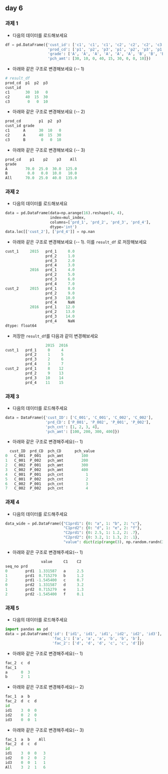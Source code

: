 ## day 6
### 과제 1
- 다음의 데이터를 로드해보세요
~~~python
df = pd.DataFrame({'cust_id': ['c1', 'c1', 'c1', 'c2', 'c2', 'c2', 'c3', 'c3', 'c3'],
                   'prod_cd': ['p1', 'p2', 'p3', 'p1', 'p2', 'p3', 'p1', 'p2', 'p3'],
                   'grade': ['A', 'A', 'A', 'A', 'A', 'A', 'B', 'B', 'B'],
                   'pch_amt': [30, 10, 0, 40, 15, 30, 0, 0, 10]})
~~~
- 아래와 같은 구조로 변경해보세요 (-- 1)
~~~python
# result_df
prod_cd  p1  p2  p3
cust_id           
c1       30  10   0
c2       40  15  30
c3        0   0  10
~~~
- 아래와 같은 구조로 변경해보세요 (-- 2)
~~~python
prod_cd        p1  p2  p3
cust_id grade           
c1      A      30  10   0
c2      A      40  15  30
c3      B       0   0  10
~~~
- 아래와 같은 구조로 변경해보세요 (-- 3)
~~~python
prod_cd    p1    p2    p3    All
grade                          
A        70.0  25.0  30.0  125.0
B         0.0   0.0  10.0   10.0
All      70.0  25.0  40.0  135.0
~~~

### 과제 2
- 다음의 데이터를 로드해보세요
~~~python
data = pd.DataFrame(data=np.arange(16).reshape(4, 4),
                    index=mul_index,
                    columns=['prd_1', 'prd_2', 'prd_3', 'prd_4'],
                    dtype='int')
data.loc[['cust_2'], ['prd_4']] = np.nan
~~~
- 아래와 같은 구조로 변경해보세요 (-- 1). 이를 `result_df` 로 저장해보세요
~~~python
cust_1     2015   prd_1     0.0
                  prd_2     1.0
                  prd_3     2.0
                  prd_4     3.0
           2016   prd_1     4.0
                  prd_2     5.0
                  prd_3     6.0
                  prd_4     7.0
cust_2     2015   prd_1     8.0
                  prd_2     9.0
                  prd_3    10.0
                  prd_4     NaN
           2016   prd_1    12.0
                  prd_2    13.0
                  prd_3    14.0
                  prd_4     NaN
dtype: float64
~~~
- 저장한 `result_df`를 다음과 같이 변경해보세요 
~~~python
                  2015  2016
cust_1   prd_1     0     4
         prd_2     1     5
         prd_3     2     6
         prd_4     3     7
cust_2   prd_1     8    12
         prd_2     9    13
         prd_3    10    14
         prd_4    11    15
~~~

### 과제 3
- 다음의 데이터를 로드해주세요
~~~python
data = DataFrame({'cust_ID': ['C_001', 'C_001', 'C_002', 'C_002'],
                  'prd_CD': ['P_001', 'P_002', 'P_001', 'P_002'],
                  'pch_cnt': [1, 2, 3, 4],
                  'pch_amt': [100, 200, 300, 400]})
~~~
- 아래와 같은 구조로 변경해주세요(-- 1)
~~~python
  cust_ID  prd_CD  pch_CD      pch_value
0   C_001  P_001   pch_amt        100
1   C_001  P_002   pch_amt        200
2   C_002  P_001   pch_amt        300
3   C_002  P_002   pch_amt        400
4   C_001  P_001   pch_cnt          1
5   C_001  P_002   pch_cnt          2
6   C_002  P_001   pch_cnt          3
7   C_002  P_002   pch_cnt          4
~~~

### 과제 4
- 다음의 데이터를 로드해주세요
~~~python
data_wide = pd.DataFrame({"C1prd1": {0: "a", 1: "b", 2: "c"},
                          "C1prd2": {0: "d", 1: "e", 2: "f"},
                          "C2prd1": {0: 2.5, 1: 1.2, 2: .7},
                          "C2prd2": {0: 3.2, 1: 1.3, 2: .1},
                          "value": dict(zip(range(3), np.random.randn(3)))})
~~~
- 아래와 같은 구조로 변경해주세요(-- 1)
~~~python
                value     C1    C2
seq_no prd                 
0        prd1  1.331587   a     2.5
1        prd1  0.715279   b     1.2
2        prd1 -1.545400   c     0.7
0        prd2  1.331587   d     3.2
1        prd2  0.715279   e     1.3
2        prd2 -1.545400   f     0.1
~~~

### 과제 5
- 다음의 데이터를 로드해주세요
~~~python
import pandas as pd
data = pd.DataFrame({'id': ['id1', 'id1', 'id1', 'id2', 'id2', 'id3'],
                     'fac_1': ['a', 'a', 'a', 'b', 'b', 'b'],
                     'fac_2': ['d', 'd', 'd', 'c', 'c', 'd']})
~~~
- 아래와 같은 구조로 변경해주세요(-- 1)
~~~python
fac_2  c  d
fac_1     
a      0  3
b      2  1
~~~
- 아래와 같은 구조로 변경해주세요(-- 2)
~~~python
fac_1  a  b  
fac_2  d  c  d
id           
id1    3  0  0
id2    0  2  0
id3    0  0  1
~~~
- 아래와 같은 구조로 변경해주세요(-- 3)
~~~python
fac_1  a  b    All
fac_2  d  c  d   
id               
id1    3  0  0   3
id2    0  2  0   2
id3    0  0  1   1
All    3  2  1   6
~~~